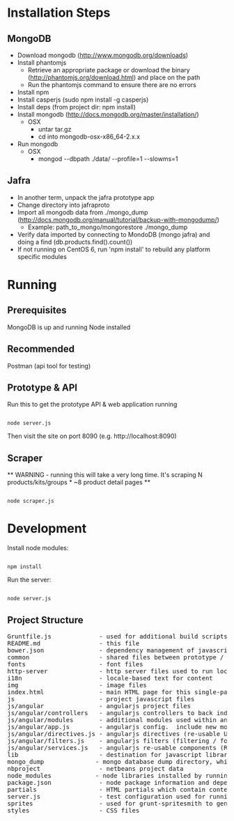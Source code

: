 Installation Steps
==================

MongoDB
-------
* Download mongodb (http://www.mongodb.org/downloads)
* Install phantomjs
  * Retrieve an appropriate package or download the binary (http://phantomjs.org/download.html) and place on the path
  * Run the phantomjs command to ensure there are no errors
* Install npm
* Install casperjs (sudo npm install -g casperjs)
* Install deps (from project dir: npm install)
* Install mongodb (http://docs.mongodb.org/master/installation/)
  - OSX
    - untar tar.gz
    - cd into mongodb-osx-x86_64-2.x.x
* Run mongodb
  - OSX
    - mongod --dbpath ./data/ --profile=1 --slowms=1

Jafra
-----
* In another term, unpack the jafra prototype app
* Change directory into jafraproto
* Import all mongodb data from ./mongo_dump (http://docs.mongodb.org/manual/tutorial/backup-with-mongodump/)
  - Example: path_to_mongo/mongorestore ./mongo_dump
* Verify data imported by connecting to MondoDB (mongo jafra) and doing a find (db.products.find().count())
* If not running on CentOS 6, run 'npm install' to rebuild any platform specific modules


Running
=======

Prerequisites
-------------
MongoDB is up and running
Node installed

Recommended
-----------
Postman (api tool for testing)

Prototype & API
---------------
Run this to get the prototype API & web application running

<code>
node server.js
</code>

Then visit the site on port 8090 (e.g. http://localhost:8090)

Scraper
-------

** WARNING - running this will take a very long time.  It's scraping N products/kits/groups * ~8 product detail pages **

<code>
node scraper.js
</code>


Development
===========

Install node modules:

<code>
npm install
</code>

Run the server:

<code>
node server.js
</code>


Project Structure
-----------------

<pre>
Gruntfile.js             - used for additional build scripts (not currently used)
README.md                - this file
bower.json               - dependency management of javascript libaries
common                   - shared files between prototype / scraper
fonts                    - font files
http-server              - http server files used to run local dev server
i18n                     - locale-based text for content
img                      - image files
index.html               - main HTML page for this single-page application
js                       - project javascript files
js/angular               - angularjs project files
js/angular/controllers   - angularjs controllers to back individual views / modals
js/angular/modules       - additional modules used within angularjs
js/angular/app.js        - angularjs config.  include new modules, change settings, change routes
js/angular/directives.js - angularjs directives (re-usable UI components)
js/angular/filters.js    - angularjs filters (filtering / formatting components for UI)
js/angular/services.js   - angularjs re-usable components (REST services, common utilities, session data, etc.)
lib                      - destination for javascript libraries managed by bower
mongo_dump              - mongo database dump directory, which can be imported with mongorestore
nbproject                - netbeans project data
node_modules            - node libraries installed by running "npm install"
package.json             - node package information and dependencies
partials                 - HTML partials which contain content for all views and dialogs
server.js                - test configuration used for running node http server above
sprites                  - used for grunt-spritesmith to generate sprite maps (not currently used)
styles                   - CSS files
</pre>
